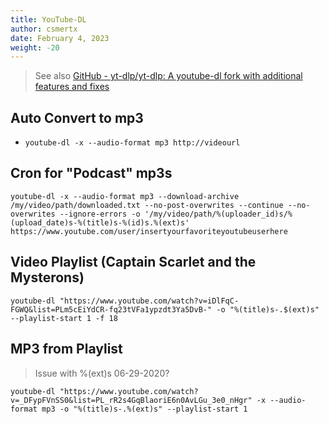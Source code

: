```yaml
---
title: YouTube-DL
author: csmertx
date: February 4, 2023
weight: -20
---
```


> See also [GitHub - yt-dlp/yt-dlp: A youtube-dl fork with additional features and fixes](https://github.com/yt-dlp/yt-dlp) 

## Auto Convert to mp3

- ```youtube-dl -x --audio-format mp3 http://videourl```

## Cron for "Podcast" mp3s

```
youtube-dl -x --audio-format mp3 --download-archive /my/video/path/downloaded.txt --no-post-overwrites --continue --no-overwrites --ignore-errors -o '/my/video/path/%(uploader_id)s/%(upload_date)s-%(title)s-%(id)s.%(ext)s' https://www.youtube.com/user/insertyourfavoriteyoutubeuserhere
```

## Video Playlist (Captain Scarlet and the Mysterons)
```
youtube-dl "https://www.youtube.com/watch?v=iDlFqC-FGWQ&list=PLm5cEiYdCR-fq23tVFa1ypzdt3Ya5DvB-" -o "%(title)s-.$(ext)s" --playlist-start 1 -f 18
```

## MP3 from Playlist

> Issue with %(ext)s 06-29-2020?
```
youtube-dl "https://www.youtube.com/watch?v=_DFypFVnSS0&list=PL_rR2s4GqBlaoriE6n0AvLGu_3e0_nHgr" -x --audio-format mp3 -o "%(title)s-.%(ext)s" --playlist-start 1
```
